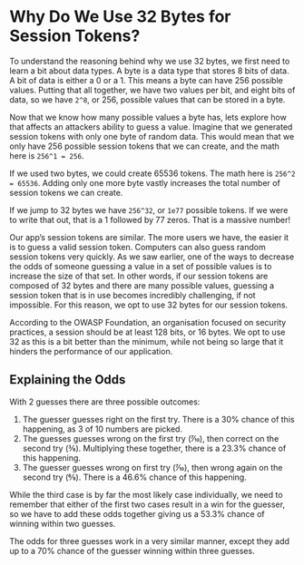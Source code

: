 # Why Do We Use 32 Bytes for Session Tokens?

To understand the reasoning behind why we use 32 bytes, we first need to learn a
bit about data types. A byte is a data type that stores 8 bits of data. A bit of
data is either a 0 or a 1. This means a byte can have 256 possible values. 
Putting that all together, we have two values per bit, and eight bits of data, 
so we have `2^8`, or 256, possible values that can be stored in a byte.

Now that we know how many possible values a byte has, lets explore how that 
affects an attackers ability to guess a value. Imagine that we generated session
tokens with only one byte of random data. This would mean that we only have 256
possible session tokens that we can create, and the math here is `256^1 = 256`.

If we used two bytes, we could create 65536 tokens. The math here is 
`256^2 = 65536`. Adding only one more byte vastly increases the total number of 
session tokens we can create.

If we jump to 32 bytes we have `256^32`, or `1e77` possible tokens. If we were 
to write that out, that is a 1 followed by 77 zeros. That is a massive number!

Our app’s session tokens are similar. The more users we have, the easier it is 
to guess a valid session token. Computers can also guess random session tokens 
very quickly. As we saw earlier, one of the ways to decrease the odds of 
someone guessing a value in a set of possible values is to increase the size of
that set. In other words, if our session tokens are composed of 32 bytes and 
there are many possible values, guessing a session token that is in use becomes
incredibly challenging, if not impossible. For this reason, we opt to use 32
bytes for our session tokens.

According to the OWASP Foundation, an organisation focused on security 
practices, a session should be at least 128 bits, or 16 bytes. We opt to use 32
as this is a bit better than the minimum, while not being so large that it 
hinders the performance of our application.

## Explaining the Odds

With 2 guesses there are three possible outcomes:

1. The guesser guesses right on the first try. There is a 30% chance of this
   happening, as 3 of 10 numbers are picked.
2. The guesses guesses wrong on the first try (7⁄10), then correct on the 
   second try (3⁄9). Multiplying these together, there is a 23.3% chance of this 
   happening.
3. The guesser guesses wrong on first try (7⁄10), then wrong again on the 
   second try (6⁄9). There is a 46.6% chance of this happening.
 
While the third case is by far the most likely case individually, we need to 
remember that either of the first two cases result in a win for the guesser, so
we have to add these odds together giving us a 53.3% chance of winning within 
two guesses.

The odds for three guesses work in a very similar manner, except they add up to 
a 70% chance of the guesser winning within three guesses.
